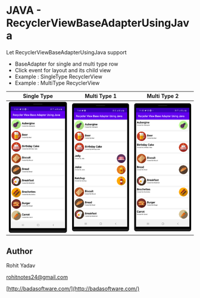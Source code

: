 # JAVA - RecyclerViewBaseAdapterUsingJava #

Let RecyclerViewBaseAdapterUsingJava support

- BaseAdapter for single and multi type row
- Click event for layout and its child view
- Example : SingleType RecyclerView
- Example : MultiType RecyclerView

| Single Type      | Multi Type  1   | Multi Type   2  |
|------------------|-----------------|-----------------|
| <img src="https://github.com/rohityadavnotes/RecyclerViewBaseAdapterUsingJava/blob/master/art/single.png" width="250"> | <img src="https://github.com/rohityadavnotes/RecyclerViewBaseAdapterUsingJava/blob/master/art/multiple-1.png" width="250"> | <img src="https://github.com/rohityadavnotes/RecyclerViewBaseAdapterUsingJava/blob/master/art/multiple-2.png" width="250"> |

## Author ##

Rohit Yadav

[rohitnotes24@gmail.com](mailto:rohitnotes24@gmail.com)

[http://badasoftware.com/](http://badasoftware.com/)
